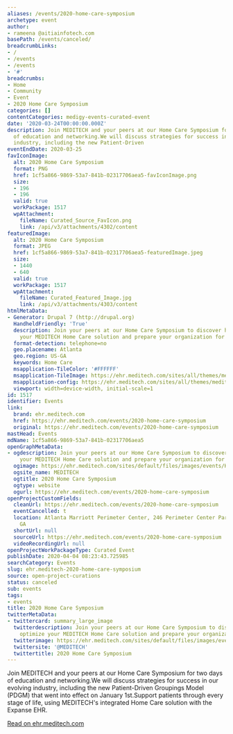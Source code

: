 ```yaml
---
aliases: /events/2020-home-care-symposium
archetype: event
author:
- rameena @aitiainfotech.com
basePath: /events/canceled/
breadcrumbLinks:
- /
- /events
- /events
- '#'
breadcrumbs:
- Home
- Community
- Event
- 2020 Home Care Symposium
categories: []
contentCategories: medigy-events-curated-event
date: '2020-03-24T00:00:00.000Z'
description: Join MEDITECH and your peers at our Home Care Symposium for two days
  of education and networking.We will discuss strategies for success in our evolving
  industry, including the new Patient-Driven
eventEndDate: 2020-03-25
favIconImage:
  alt: 2020 Home Care Symposium
  format: PNG
  href: 1cf5a866-9869-53a7-841b-02317706aea5-favIconImage.png
  size:
  - 196
  - 196
  valid: true
  workPackage: 1517
  wpAttachment:
    fileName: Curated_Source_FavIcon.png
    link: /api/v3/attachments/4302/content
featuredImage:
  alt: 2020 Home Care Symposium
  format: JPEG
  href: 1cf5a866-9869-53a7-841b-02317706aea5-featuredImage.jpeg
  size:
  - 1440
  - 640
  valid: true
  workPackage: 1517
  wpAttachment:
    fileName: Curated_Featured_Image.jpg
    link: /api/v3/attachments/4303/content
htmlMetaData:
- Generator: Drupal 7 (http://drupal.org)
  HandheldFriendly: 'True'
  description: Join your peers at our Home Care Symposium to discover how to optimize
    your MEDITECH Home Care solution and prepare your organization for PDGM.
  format-detection: telephone=no
  geo.placename: Atlanta
  geo.region: US-GA
  keywords: Home Care
  msapplication-TileColor: '#FFFFFF'
  msapplication-TileImage: https://ehr.meditech.com/sites/all/themes/meditech/images/m-icon-144x144.png
  msapplication-config: https://ehr.meditech.com/sites/all/themes/meditech/browserconfig.xml
  viewport: width=device-width, initial-scale=1
id: 1517
identifier: Events
link:
  brand: ehr.meditech.com
  href: https://ehr.meditech.com/events/2020-home-care-symposium
  original: https://ehr.meditech.com/events/2020-home-care-symposium
mastHead: Events
mdName: 1cf5a866-9869-53a7-841b-02317706aea5
openGraphMetaData:
- ogdescription: Join your peers at our Home Care Symposium to discover how to optimize
    your MEDITECH Home Care solution and prepare your organization for PDGM.
  ogimage: https://ehr.meditech.com/sites/default/files/images/events/Home-Care-Symposium-2020--article.jpg
  ogsite_name: MEDITECH
  ogtitle: 2020 Home Care Symposium
  ogtype: website
  ogurl: https://ehr.meditech.com/events/2020-home-care-symposium
openProjectCustomFields:
  cleanUrl: https://ehr.meditech.com/events/2020-home-care-symposium
  eventCancelled: t
  location: Atlanta Marriott Perimeter Center, 246 Perimeter Center Parkway NE, Atlanta,
    GA
  shortUrl: null
  sourceUrl: https://ehr.meditech.com/events/2020-home-care-symposium
  videoRecordingUrl: null
openProjectWorkPackageType: Curated Event
publishDate: 2020-04-04 08:23:43.725985
searchCategory: Events
slug: ehr.meditech-2020-home-care-symposium
source: open-project-curations
status: canceled
sub: events
tags:
- events
title: 2020 Home Care Symposium
twitterMetaData:
- twittercard: summary_large_image
  twitterdescription: Join your peers at our Home Care Symposium to discover how to
    optimize your MEDITECH Home Care solution and prepare your organization for PDGM.
  twitterimage: https://ehr.meditech.com/sites/default/files/images/events/Home-Care-Symposium-2020--article.jpg
  twittersite: '@MEDITECH'
  twittertitle: 2020 Home Care Symposium
---
```


Join MEDITECH and your peers at our Home Care Symposium for two days of education and networking.We will discuss strategies for success in our evolving industry, including the new Patient-Driven Groupings Model (PDGM) that went into effect on January 1st.Support patients through every stage of life, using MEDITECH&#39;s integrated Home Care solution with the Expanse EHR.  
  
[Read on ehr.meditech.com](https://ehr.meditech.com/events/2020-home-care-symposium)